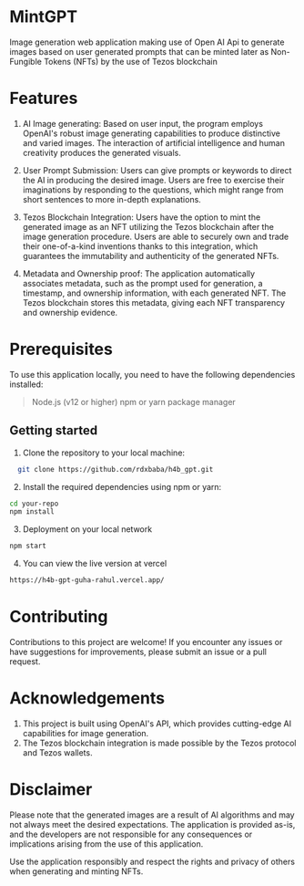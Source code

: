 
# MintGPT

Image generation web application making use of Open AI Api to generate images based on user generated prompts that can be minted later as Non-Fungible Tokens (NFTs) by the use of Tezos blockchain 

# Features

1. AI Image generating: Based on user input, the program employs OpenAI's robust image generating capabilities to produce distinctive and varied images. The interaction of artificial intelligence and human creativity produces the generated visuals.

2. User Prompt Submission: Users can give prompts or keywords to direct the AI in producing the desired image. Users are free to exercise their imaginations by responding to the questions, which might range from short sentences to more in-depth explanations.

3. Tezos Blockchain Integration: Users have the option to mint the generated image as an NFT utilizing the Tezos blockchain after the image generation procedure. Users are able to securely own and trade their one-of-a-kind inventions thanks to this integration, which guarantees the immutability and authenticity of the generated NFTs.

4. Metadata and Ownership proof: The application automatically associates metadata, such as the prompt used for generation, a timestamp, and ownership information, with each generated NFT. The Tezos blockchain stores this metadata, giving each NFT transparency and ownership evidence.

# Prerequisites 

To use this application locally, you need to have the following dependencies installed:

> Node.js (v12 or higher)
> npm or yarn package manager

## Getting started

1. Clone the repository to your local machine:

```bash
  git clone https://github.com/rdxbaba/h4b_gpt.git
```
2. Install the required dependencies using npm or yarn:

```bash
cd your-repo
npm install
```

3. Deployment on your local network

```bash
npm start
```

4. You can view the live version at vercel
```bash
https://h4b-gpt-guha-rahul.vercel.app/
```
# Contributing 

Contributions to this project are welcome! If you encounter any issues or have suggestions for improvements, please submit an issue or a pull request.

# Acknowledgements

1. This project is built using OpenAI's API, which provides cutting-edge AI capabilities for image generation.
2. The Tezos blockchain integration is made possible by the Tezos protocol and Tezos wallets.

# Disclaimer

Please note that the generated images are a result of AI algorithms and may not always meet the desired expectations. The application is provided as-is, and the developers are not responsible for any consequences or implications arising from the use of this application.

Use the application responsibly and respect the rights and privacy of others when generating and minting NFTs.





